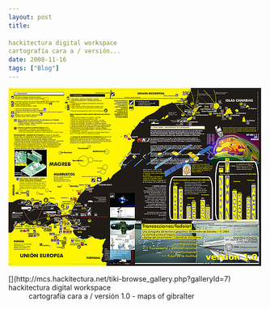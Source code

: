 ```yaml
---
layout: post
title: 

hackitectura digital workspace
cartografía cara a / versión...
date: 2008-11-16
tags: ["Blog"]
---
```


![](k3Im6rfOqgdr1ch3ND2vRnBqo1_500.jpg)  

<dl>
<dt>[](http://mcs.hackitectura.net/tiki-browse_gallery.php?galleryId=7)</dt>
<dt>hackitectura digital workspace</dt>
<dd>cartografía cara a / versión 1.0
 - maps of gibralter</dd>
</dl>
